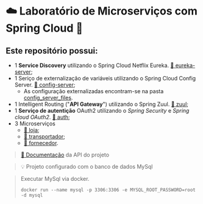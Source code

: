 # :cloud: Laboratório de Microserviços com Spring Cloud :herb:

## Este repositório possui:

* 1 **Service Discovery** utilizando o Spring Cloud Netflix Eureka. [ :open_file_folder: eureka-server](https://github.com/victorhugolgr/labs-microservico-spring-cloud/tree/master/eureka-server);
* 1 Seriço de externalização de variáveis utilizando o Spring Cloud Config Server. [ :open_file_folder: config-server](https://github.com/victorhugolgr/labs-microservico-spring-cloud/tree/master/config-server);
  * As configuração externalizadas encontram-se na pasta [config_server_files](https://github.com/victorhugolgr/labs-microservico-spring-cloud/tree/master/config_server_files).
* 1 Intelligent Routing ("**API Gateway**") utilizando o Spring Zuul. [:open_file_folder: zuul](https://github.com/victorhugolgr/labs-microservico-spring-cloud/tree/master/zuul);
* 1 **Serviço de autentição** OAuth2 utilizando o *Spring Security* e *Spring cloud OAuth2*. [:open_file_folder: auth](https://github.com/victorhugolgr/labs-microservico-spring-cloud/blob/master/auth/pom.xml);
* 3 Microserviços
  * [:open_file_folder: loja](https://github.com/victorhugolgr/labs-microservico-spring-cloud/tree/master/loja);
  * [:open_file_folder: transportador](https://github.com/victorhugolgr/labs-microservico-spring-cloud/tree/master/transportador);
  * [:open_file_folder: fornecedor](https://github.com/victorhugolgr/labs-microservico-spring-cloud/tree/master/fornecedor).

> [:closed_book: Documentação](https://explore.postman.com/templates/9632/spring-cloud-labs) da API do projeto

> :bulb: Projeto configurado com o banco de dados MySql

> Executar MySql via docker. 
> ```shell
> docker run --name mysql -p 3306:3306 -e MYSQL_ROOT_PASSWORD=root -d mysql 
> ```
